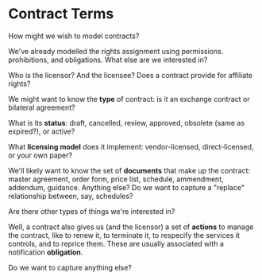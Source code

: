 # Contract Terms

How might we wish to model contracts?

We've already modelled the rights assignment using permissions. prohibitions, and obligations. What else are we interested in?

Who is the licensor? And the licensee? Does a contract provide for affiliate rights?

We might want to know the **type** of contract: is it an exchange contract or bilateral agreement?

What is its **status**: draft, cancelled, review, approved, obsolete (same as expired?), or active?

What **licensing model** does it implement: vendor-licensed, direct-licensed, or your own paper?

We'll likely want to know the set of **documents** that make up the contract: master agreement, order form, price list, schedule, ammendment, addendum, guidance. Anything else? Do we want to capture a "replace" relationship between, say, schedules?

Are there other types of things we're interested in?

Well, a contract also gives us (and the licensor) a set of **actions** to manage the contract, like to renew it, to terminate it, to respecify the services it controls, and to reprice them. These are usually associated with a notification **obligation**.

Do we want to capture anything else?

